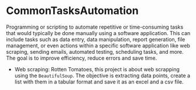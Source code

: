 # CommonTasksAutomation
Programming or scripting to automate repetitive or time-consuming tasks that would typically be done manually using a software application. This can include tasks such as data entry, data manipulation, report generation, file management, or even actions within a specific software application like web scraping, sending emails, automated testing, scheduling tasks, and more. The goal  is to improve efficiency, reduce errors and save time.

- Web scraping: Rotten Tomatoes, this project is about web scrapping using the `BeautifulSoup`. The objective is extracting data points, create a list with them in a tabular format and save it as an excel and a csv file.

